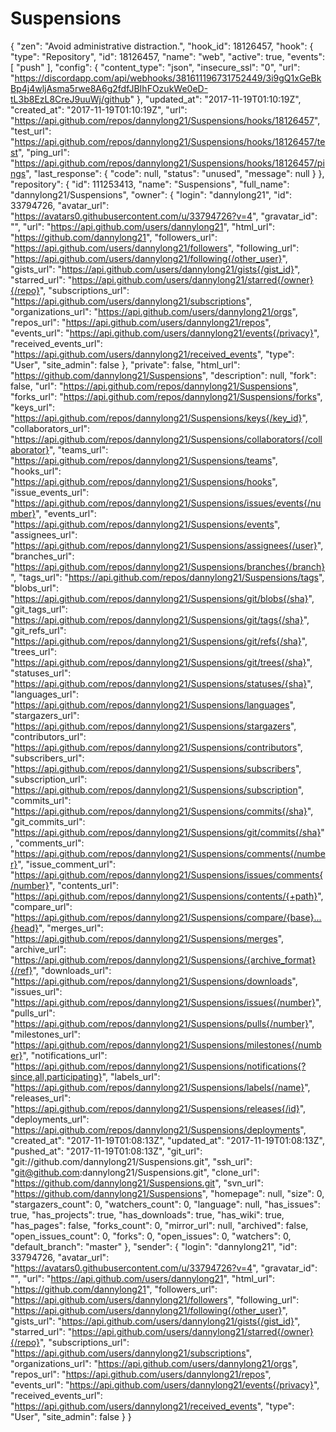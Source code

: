 # Suspensions
{
  "zen": "Avoid administrative distraction.",
  "hook_id": 18126457,
  "hook": {
    "type": "Repository",
    "id": 18126457,
    "name": "web",
    "active": true,
    "events": [
      "push"
    ],
    "config": {
      "content_type": "json",
      "insecure_ssl": "0",
      "url": "https://discordapp.com/api/webhooks/381611196731752449/3i9gQ1xGeBkBp4j4wljAsma5rwe8A6g2fdfJBIhFOzukWe0eD-tL3b8EzL8CreJ9uuWj/github"
    },
    "updated_at": "2017-11-19T01:10:19Z",
    "created_at": "2017-11-19T01:10:19Z",
    "url": "https://api.github.com/repos/dannylong21/Suspensions/hooks/18126457",
    "test_url": "https://api.github.com/repos/dannylong21/Suspensions/hooks/18126457/test",
    "ping_url": "https://api.github.com/repos/dannylong21/Suspensions/hooks/18126457/pings",
    "last_response": {
      "code": null,
      "status": "unused",
      "message": null
    }
  },
  "repository": {
    "id": 111253413,
    "name": "Suspensions",
    "full_name": "dannylong21/Suspensions",
    "owner": {
      "login": "dannylong21",
      "id": 33794726,
      "avatar_url": "https://avatars0.githubusercontent.com/u/33794726?v=4",
      "gravatar_id": "",
      "url": "https://api.github.com/users/dannylong21",
      "html_url": "https://github.com/dannylong21",
      "followers_url": "https://api.github.com/users/dannylong21/followers",
      "following_url": "https://api.github.com/users/dannylong21/following{/other_user}",
      "gists_url": "https://api.github.com/users/dannylong21/gists{/gist_id}",
      "starred_url": "https://api.github.com/users/dannylong21/starred{/owner}{/repo}",
      "subscriptions_url": "https://api.github.com/users/dannylong21/subscriptions",
      "organizations_url": "https://api.github.com/users/dannylong21/orgs",
      "repos_url": "https://api.github.com/users/dannylong21/repos",
      "events_url": "https://api.github.com/users/dannylong21/events{/privacy}",
      "received_events_url": "https://api.github.com/users/dannylong21/received_events",
      "type": "User",
      "site_admin": false
    },
    "private": false,
    "html_url": "https://github.com/dannylong21/Suspensions",
    "description": null,
    "fork": false,
    "url": "https://api.github.com/repos/dannylong21/Suspensions",
    "forks_url": "https://api.github.com/repos/dannylong21/Suspensions/forks",
    "keys_url": "https://api.github.com/repos/dannylong21/Suspensions/keys{/key_id}",
    "collaborators_url": "https://api.github.com/repos/dannylong21/Suspensions/collaborators{/collaborator}",
    "teams_url": "https://api.github.com/repos/dannylong21/Suspensions/teams",
    "hooks_url": "https://api.github.com/repos/dannylong21/Suspensions/hooks",
    "issue_events_url": "https://api.github.com/repos/dannylong21/Suspensions/issues/events{/number}",
    "events_url": "https://api.github.com/repos/dannylong21/Suspensions/events",
    "assignees_url": "https://api.github.com/repos/dannylong21/Suspensions/assignees{/user}",
    "branches_url": "https://api.github.com/repos/dannylong21/Suspensions/branches{/branch}",
    "tags_url": "https://api.github.com/repos/dannylong21/Suspensions/tags",
    "blobs_url": "https://api.github.com/repos/dannylong21/Suspensions/git/blobs{/sha}",
    "git_tags_url": "https://api.github.com/repos/dannylong21/Suspensions/git/tags{/sha}",
    "git_refs_url": "https://api.github.com/repos/dannylong21/Suspensions/git/refs{/sha}",
    "trees_url": "https://api.github.com/repos/dannylong21/Suspensions/git/trees{/sha}",
    "statuses_url": "https://api.github.com/repos/dannylong21/Suspensions/statuses/{sha}",
    "languages_url": "https://api.github.com/repos/dannylong21/Suspensions/languages",
    "stargazers_url": "https://api.github.com/repos/dannylong21/Suspensions/stargazers",
    "contributors_url": "https://api.github.com/repos/dannylong21/Suspensions/contributors",
    "subscribers_url": "https://api.github.com/repos/dannylong21/Suspensions/subscribers",
    "subscription_url": "https://api.github.com/repos/dannylong21/Suspensions/subscription",
    "commits_url": "https://api.github.com/repos/dannylong21/Suspensions/commits{/sha}",
    "git_commits_url": "https://api.github.com/repos/dannylong21/Suspensions/git/commits{/sha}",
    "comments_url": "https://api.github.com/repos/dannylong21/Suspensions/comments{/number}",
    "issue_comment_url": "https://api.github.com/repos/dannylong21/Suspensions/issues/comments{/number}",
    "contents_url": "https://api.github.com/repos/dannylong21/Suspensions/contents/{+path}",
    "compare_url": "https://api.github.com/repos/dannylong21/Suspensions/compare/{base}...{head}",
    "merges_url": "https://api.github.com/repos/dannylong21/Suspensions/merges",
    "archive_url": "https://api.github.com/repos/dannylong21/Suspensions/{archive_format}{/ref}",
    "downloads_url": "https://api.github.com/repos/dannylong21/Suspensions/downloads",
    "issues_url": "https://api.github.com/repos/dannylong21/Suspensions/issues{/number}",
    "pulls_url": "https://api.github.com/repos/dannylong21/Suspensions/pulls{/number}",
    "milestones_url": "https://api.github.com/repos/dannylong21/Suspensions/milestones{/number}",
    "notifications_url": "https://api.github.com/repos/dannylong21/Suspensions/notifications{?since,all,participating}",
    "labels_url": "https://api.github.com/repos/dannylong21/Suspensions/labels{/name}",
    "releases_url": "https://api.github.com/repos/dannylong21/Suspensions/releases{/id}",
    "deployments_url": "https://api.github.com/repos/dannylong21/Suspensions/deployments",
    "created_at": "2017-11-19T01:08:13Z",
    "updated_at": "2017-11-19T01:08:13Z",
    "pushed_at": "2017-11-19T01:08:13Z",
    "git_url": "git://github.com/dannylong21/Suspensions.git",
    "ssh_url": "git@github.com:dannylong21/Suspensions.git",
    "clone_url": "https://github.com/dannylong21/Suspensions.git",
    "svn_url": "https://github.com/dannylong21/Suspensions",
    "homepage": null,
    "size": 0,
    "stargazers_count": 0,
    "watchers_count": 0,
    "language": null,
    "has_issues": true,
    "has_projects": true,
    "has_downloads": true,
    "has_wiki": true,
    "has_pages": false,
    "forks_count": 0,
    "mirror_url": null,
    "archived": false,
    "open_issues_count": 0,
    "forks": 0,
    "open_issues": 0,
    "watchers": 0,
    "default_branch": "master"
  },
  "sender": {
    "login": "dannylong21",
    "id": 33794726,
    "avatar_url": "https://avatars0.githubusercontent.com/u/33794726?v=4",
    "gravatar_id": "",
    "url": "https://api.github.com/users/dannylong21",
    "html_url": "https://github.com/dannylong21",
    "followers_url": "https://api.github.com/users/dannylong21/followers",
    "following_url": "https://api.github.com/users/dannylong21/following{/other_user}",
    "gists_url": "https://api.github.com/users/dannylong21/gists{/gist_id}",
    "starred_url": "https://api.github.com/users/dannylong21/starred{/owner}{/repo}",
    "subscriptions_url": "https://api.github.com/users/dannylong21/subscriptions",
    "organizations_url": "https://api.github.com/users/dannylong21/orgs",
    "repos_url": "https://api.github.com/users/dannylong21/repos",
    "events_url": "https://api.github.com/users/dannylong21/events{/privacy}",
    "received_events_url": "https://api.github.com/users/dannylong21/received_events",
    "type": "User",
    "site_admin": false
  }
}
